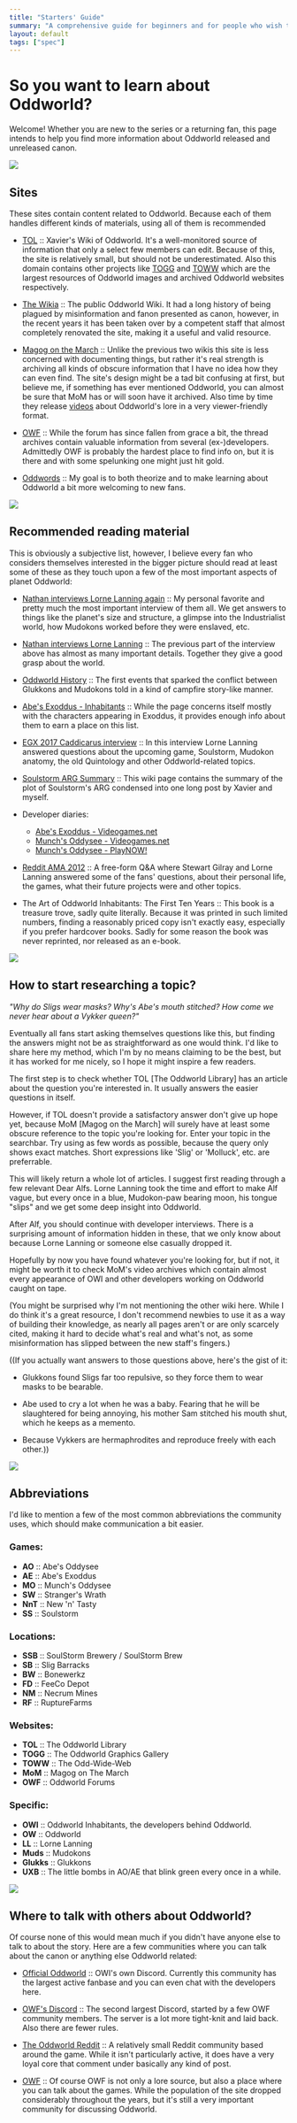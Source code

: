 ```yaml
---
title: "Starters' Guide"
summary: "A comprehensive guide for beginners and for people who wish to know more about the series and its history alike."
layout: default
tags: ["spec"]
---
```


# So you want to learn about Oddworld?

Welcome! Whether you are new to the series or a returning fan, this
page intends to help you find more information about Oddworld released
and unreleased canon.

![](/imgs/canon/abeonelum.png)

## Sites

These sites contain content related to Oddworld. Because each of them
handles different kinds of materials, using all of them is recommended

* [TOL](https://oddworldlibrary.net) :: Xavier's Wiki of Oddworld.  It's a
  well-monitored source of information that only a select few members can edit.
  Because of this, the site is relatively small, but should not be
  underestimated. Also this domain contains other projects like
  [TOGG](http://oddworldlibrary.net/archives/togg/) and
  [TOWW](https://oddworldlibrary.net/archives/web/) which are the largest
  resources of Oddworld images and archived Oddworld websites respectively.

* [The Wikia](https://oddworld.fandom.com) :: The public Oddworld
  Wiki. It had a long history of being plagued by misinformation and fanon
  presented as canon, however, in the recent years it has been taken over by a
  competent staff that almost completely renovated the site, making it a useful
  and valid resource.

* [Magog on the March](https://magogonthemarch.wordpress.com) :: Unlike the
  previous two wikis this site is less concerned with documenting things, but
  rather it's real strength is archiving all kinds of obscure information that
  I have no idea how they can even find. The site's design might be a tad bit
  confusing at first, but believe me, if something has ever mentioned Oddworld,
  you can almost be sure that MoM has or will soon have it archived. Also time
  by time they release [videos](https://www.youtube.com/channel/UC8rCjlKx9PjbhBN0_UcEXDg/featured)
  about Oddworld's lore in a very viewer-friendly format.

* [OWF](http://owforums.net) :: While the forum has since
  fallen from grace a bit, the thread archives contain valuable information
  from several (ex-)developers. Admittedly OWF is probably the hardest place to
  find info on, but it is there and with some spelunking one might just hit
  gold.

* [Oddwords](https://oddwords.hu) :: My goal is to both theorize and
  to make learning about Oddworld a bit more welcoming to new fans.

![](/imgs/canon/oldslig.jpg)

## Recommended reading material

This is obviously a subjective list, however, I believe every fan who
considers themselves interested in the bigger picture should read at least some
of these as they touch upon a few of the most important aspects of planet
Oddworld:

* [Nathan interviews Lorne Lanning again](https://magogonthemarch.wordpress.com/nathan-interviews-lorne-lanning-again/) :: My personal favorite and pretty much
  the most important interview of them all. We get answers to things like the
  planet's size and structure, a glimpse into the Industrialist world, how
  Mudokons worked before they were enslaved, etc.

* [Nathan interviews Lorne Lanning](https://magogonthemarch.wordpress.com/2008-2/nathan-interviews-lorne-lanning/) :: The previous part of the interview above has
  almost as many important details. Together they give a good grasp about the
  world.

* [Oddworld History](https://magogonthemarch.wordpress.com/oddworld-history/)
  :: The first events that sparked the conflict between Glukkons and Mudokons
  told in a kind of campfire story-like manner.

* [Abe's Exoddus - Inhabitants](https://magogonthemarch.wordpress.com/abes-exoddus-inhabitants/) :: While the page concerns itself mostly with the
    characters appearing in Exoddus, it provides enough info about them to earn
    a place on this list.

* [EGX 2017 Caddicarus interview](https://magogonthemarch.wordpress.com/transcripts/egx-2017-lorne-lanning-interview/) :: In this interview Lorne Lanning answered
  questions about the upcoming game, Soulstorm, Mudokon anatomy, the old
  Quintology and other Oddworld-related topics.

* [Soulstorm ARG Summary](https://oddworldlibrary.net/wiki/Soulstorm_ARG_Summary) :: This wiki page contains the summary of the plot of
  Soulstorm's ARG condensed into one long post by Xavier and myself.

* Developer diaries:
    * [Abe's Exoddus - Videogames.net](https://oddworldlibrary.net/wiki/Abe%27s_Exoddus_Designer_Diaries_on_Videogames.com)
    * [Munch's Oddysee - Videogames.net](https://oddworldlibrary.net/wiki/Munch%27s_Oddysee_Designer_Diaries_on_Videogames.com)
    * [Munch's Oddysee - PlayNOW!](https://oddworldlibrary.net/wiki/Munch%27s_Oddysee_Designer_Diaries_on_PlayNOW!)

* [Reddit AMA 2012](https://magogonthemarch.wordpress.com/qa/reddit-ama-2012/)
  :: A free-form Q&A where Stewart Gilray and Lorne Lanning answered some of
  the fans' questions, about their personal life, the games, what their future
  projects were and other topics.

* <p>The Art of Oddworld Inhabitants: The First Ten Years :: This book is a
  treasure trove, sadly quite literally. Because it was printed in such limited
  numbers, finding a reasonably priced copy isn't exactly easy, especially if
  you prefer hardcover books. Sadly for some reason the book was never
  reprinted, nor released as an e-book.</p>

![](/imgs/canon/monsaic.jpg)

## How to start researching a topic?

*"Why do Sligs wear masks? Why's Abe's mouth stitched?  How come we
never hear about a Vykker queen?"*

Eventually all fans start asking themselves questions like this, but finding
the answers might not be as straightforward as one would think. I'd like to
share here my method, which I'm by no means claiming to be the best, but it has
worked for me nicely, so I hope it might inspire a few readers.

The first step is to check whether TOL [The Oddworld Library] has an article
about the question you're interested in. It usually answers the easier
questions in itself.

However, if TOL doesn't provide a satisfactory answer don't give up hope yet,
because MoM [Magog on the March] will surely have at least some obscure
reference to the topic you're looking for. Enter your topic in the searchbar.
Try using as few words as possible, because the query only shows exact matches.
Short expressions like 'Slig' or 'Molluck', etc. are preferrable.

This will likely return a whole lot of articles. I suggest first reading
through a few relevant Dear Alfs. Lorne Lanning took the time and effort to
make Alf vague, but every once in a blue, Mudokon-paw bearing moon, his tongue
"slips" and we get some deep insight into Oddworld.

After Alf, you should continue with developer interviews. There is a surprising
amount of information hidden in these, that we only know about because Lorne
Lanning or someone else casually dropped it.

Hopefully by now you have found whatever you're looking for, but if not, it
might be worth it to check MoM's video archives which contain almost every
appearance of OWI and other developers working on Oddworld caught on tape.

(You might be surprised why I'm not mentioning the other wiki here. While I do
think it's a great resource, I don't recommend newbies to use it as a way of
building their knowledge, as nearly all pages aren't or are only scarcely
cited, making it hard to decide what's real and what's not, as some
misinformation has slipped between the new staff's fingers.)

((If you actually want answers to those questions above, here's the gist of it:

* Glukkons found Sligs far too repulsive, so they force them to wear masks to
  be bearable.

* Abe used to cry a lot when he was a baby.  Fearing that he will be
  slaughtered for being annoying, his mother Sam stitched his mouth shut, which
  he keeps as a memento.
  
* Because Vykkers are hermaphrodites and reproduce freely with each other.))

![](/imgs/canon/vykkers.jpg)

## Abbreviations

I'd like to mention a few of the most common abbreviations the community uses,
which should make communication a bit easier.

### Games:
* **AO** :: Abe's Oddysee
* **AE** :: Abe's Exoddus
* **MO** :: Munch's Oddysee
* **SW** :: Stranger's Wrath
* **NnT** :: New 'n' Tasty
* **SS** :: Soulstorm

### Locations:
* **SSB** :: SoulStorm Brewery / SoulStorm Brew
* **SB** :: Slig Barracks
* **BW** :: Bonewerkz
* **FD** :: FeeCo Depot
* **NM** :: Necrum Mines
* **RF** :: RuptureFarms

### Websites:
* **TOL** :: The Oddworld Library
* **TOGG** :: The Oddworld Graphics Gallery
* **TOWW** :: The Odd-Wide-Web
* **MoM** :: Magog on The March
* **OWF** :: Oddworld Forums

### Specific:
* **OWI** :: Oddworld Inhabitants, the developers behind Oddworld.
* **OW** :: Oddworld
* **LL** :: Lorne Lanning
* **Muds** :: Mudokons
* **Glukks** :: Glukkons
* **UXB** :: The little bombs in AO/AE that blink green every once in a while.

![](/imgs/canon/stranger.jpg)

## Where to talk with others about Oddworld?

Of course none of this would mean much if you didn't have anyone else to talk
to about the story. Here are a few communities where you can talk about the
canon or anything else Oddworld related:

* [Official Oddworld](https://discord.gg/oddworld) :: OWI's own Discord.
  Currently this community has the largest active fanbase and you can even chat
  with the developers here.

* [OWF's Discord](http://discord.gg/JGeyUMn) :: The second largest Discord,
  started by a few OWF community members. The server is a lot more tight-knit
  and laid back. Also there are fewer rules.

* [The Oddworld Reddit](https://reddit.com/r/Oddworld) :: A relatively small
  Reddit community based around the game. While it isn't particularly active,
  it does have a very loyal core that comment under basically any kind of post.

* [OWF](http://owforums.net) :: Of course OWF is not only a lore source,
  but also a place where you can talk about the games. While the population of
  the site dropped considerably throughout the years, but it's still a very
  important community for discussing Oddworld.
